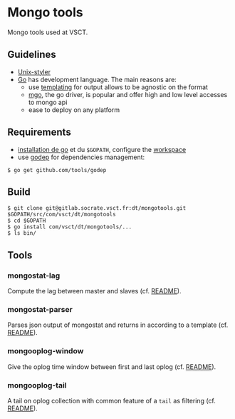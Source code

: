 # Mongo tools

Mongo tools used at VSCT.

## Guidelines

* [Unix-styler](http://www.catb.org/esr/writings/taoup/html/ch01s06.html)
* [Go](http://golang.org/) has development language. The main reasons are: 
  * use [templating](http://golang.org/pkg/text/template/) for output allows to be agnostic on the format
  * [mgo](https://labix.org/mgo), the go driver, is popular and offer high and low level accesses to mongo api
  * ease to deploy on any platform

## Requirements

* [installation de go](https://golang.org/doc/install) et du `$GOPATH`, configure the [workspace](https://golang.org/doc/code.html)
* use [godep](http://github.com/tools/godep) for dependencies management:

```
$ go get github.com/tools/godep
```


## Build

```
$ git clone git@gitlab.socrate.vsct.fr:dt/mongotools.git $GOPATH/src/com/vsct/dt/mongotools
$ cd $GOPATH
$ go install com/vsct/dt/mongotools/...
$ ls bin/ 
```

## Tools

### mongostat-lag

Compute the lag between master and slaves (cf. [README](mongostat-lag/README.md)).

### mongostat-parser

Parses json output of mongostat and returns in according to a template (cf. [README](mongostat-parser/README.md)).

### mongooplog-window

Give the oplog time window between first and last oplog (cf. [README](mongooplog-window/README.md)).

### mongooplog-tail

A tail on oplog collection with common feature of a `tail` as filtering (cf. [README](mongooplog-tail/README.md)).
